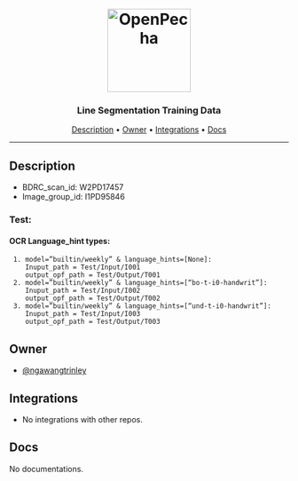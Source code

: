 <h1 align="center">
  <br>
  <a href="https://pecha.jobs"><img src="https://avatars.githubusercontent.com/u/111121384?s=400&u=8845a52564bdd6b236cbff4c95843c475f0fa3b7&v=4" alt="OpenPecha" width="150"></a>
  <br>
</h1>

<h3 align="center">Line Segmentation Training Data</h3>


<!-- Replace the title of the repository -->

<p align="center">
  <a href="#description">Description</a> •
  <a href="#owner">Owner</a> •
  <a href="#integrations">Integrations</a> •
  <a href="#docs">Docs</a>
</p>
<hr>

## Description
* BDRC_scan_id: W2PD17457
* Image_group_id: I1PD95846

### Test:
  #### OCR Language_hint types:
     1. model=”builtin/weekly” & language_hints=[None]:
        Inuput_path = Test/Input/I001
        output_opf_path = Test/Output/T001
     2. model=”builtin/weekly” & language_hints=[“bo-t-i0-handwrit”]:
        Inuput_path = Test/Input/I002
        output_opf_path = Test/Output/T002
     3. model=”builtin/weekly” & language_hints=[“und-t-i0-handwrit”]:
        Inuput_path = Test/Input/I003
        output_opf_path = Test/Output/T003

<!-- This section provides a high-level overview for the repo -->

## Owner

- [@ngawangtrinley](https://github.com/ngawangtrinley)

<!-- This section lists the owners of the repo -->

## Integrations

- No integrations with other repos.

<!-- This section must list as bulleted list how this repo depends or is integrated with other repos -->

## Docs

No documentations.

<!-- This section must link to the docs which are in the root of the repository in /docs -->
